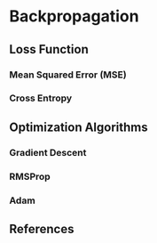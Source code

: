 # Backpropagation

## Loss Function

### Mean Squared Error (MSE)

### Cross Entropy

## Optimization Algorithms

### Gradient Descent

### RMSProp

### Adam

## References
